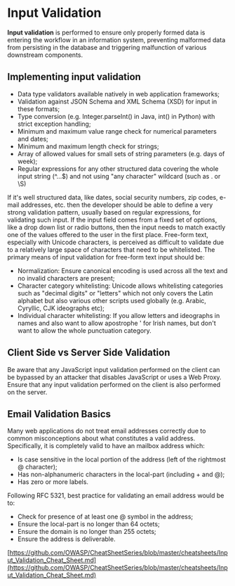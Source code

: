 #  Input Validation 

**Input validation** is performed to ensure only properly formed data is entering the workflow in an information system, preventing malformed data from persisting in the database and triggering malfunction of various downstream components. 

## Implementing input validation	

 * Data type validators available natively in web application frameworks; 
 * Validation against JSON Schema and XML Schema (XSD) for input in these formats; 
 * Type conversion (e.g. Integer.parseInt() in Java, int() in Python) with strict exception handling; 
 * Minimum and maximum value range check for numerical parameters and dates; 
 * Minimum and maximum length check for strings; 
 * Array of allowed values for small sets of string parameters (e.g. days of week); 
 * Regular expressions for any other structured data covering the whole input string (^...$) and not using "any character" wildcard (such as . or \S) 

If it's well structured data, like dates, social security numbers, zip codes, e-mail addresses, etc. then the developer should be able to define a very strong validation pattern, usually based on regular expressions, for validating such input. 
If the input field comes from a fixed set of options, like a drop down list or radio buttons, then the input needs to match exactly one of the values offered to the user in the first place. 
Free-form text, especially with Unicode characters, is perceived as difficult to validate due to a relatively large space of characters that need to be whitelisted. 
The primary means of input validation for free-form text input should be: 

 * Normalization: Ensure canonical encoding is used across all the text and no invalid characters are present; 
 * Character category whitelisting: Unicode allows whitelisting categories such as "decimal digits" or "letters" which  not only covers the Latin alphabet but also various other scripts used globally (e.g. Arabic, Cyryllic, CJK ideographs etc); 
 * Individual character whitelisting: If you allow letters and ideographs in names and also want to allow apostrophe ' for Irish names, but don't want to allow the whole punctuation category. 

## Client Side vs Server Side Validation
		
Be aware that any JavaScript input validation performed on the client can be bypassed by an attacker that disables 
JavaScript or uses a Web Proxy. Ensure that any input validation performed on the client is also performed on the server. 

## Email Validation Basics		

Many web applications do not treat email addresses correctly due to common misconceptions about what constitutes a valid address. Specifically, it is completely valid to have an mailbox address which: 

 * Is case sensitive in the local portion of the address (left of the rightmost @ character); 
 * Has non-alphanumeric characters in the local-part (including + and @); 
 * Has zero or more labels. 

 Following RFC 5321, best practice for validating an email address would be to: 

 * Check for presence of at least one @ symbol in the address;
 * Ensure the local-part is no longer than 64 octets; 
 * Ensure the domain is no longer than 255 octets; 
 * Ensure the address is deliverable.

 [https://github.com/OWASP/CheatSheetSeries/blob/master/cheatsheets/Input_Validation_Cheat_Sheet.md](https://github.com/OWASP/CheatSheetSeries/blob/master/cheatsheets/Input_Validation_Cheat_Sheet.md)